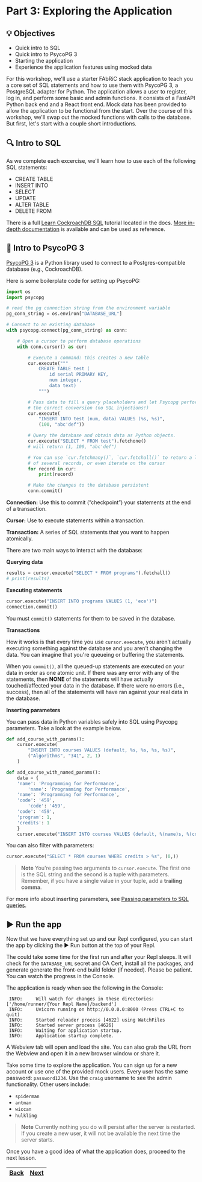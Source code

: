 # Part 3: Exploring the Application

## 💡 Objectives

- Quick intro to SQL
- Quick intro to PsycoPG 3
- Starting the application
- Experience the application features using mocked data

For this workshop, we'll use a starter FAbRiC stack application to teach you a core set of SQL statements and how to use them with PsycoPG 3, a PostgreSQL adapter for Python. The application allows a user to register, log in, and perform some basic and admin functions. It consists of a FastAPI Python back end and a React front end. Mock data has been provided to allow the application to be functional from the start. Over the course of this workshop, we'll swap out the mocked functions with calls to the database. But first, let's start with a couple short introductions.

## 🔍 Intro to SQL

As we complete each excercise, we'll learn how to use each of the following SQL statements:

- CREATE TABLE
- INSERT INTO
- SELECT
- UPDATE
- ALTER TABLE
- DELETE FROM

There is a full [Learn CockroachDB SQL](https://www.cockroachlabs.com/docs/cockroachcloud/learn-cockroachdb-sql.html) tutorial located in the docs. [More in-depth documentation](https://www.cockroachlabs.com/docs/stable/sql-statements.html) is available and can be used as reference.

## 🐍 Intro to PsycoPG 3

[PsycoPG 3](https://www.psycopg.org/psycopg3/) is a Python library used to connect to a Postgres-compatible database (e.g., CockroachDB).

Here is some boilerplate code for setting up PsycoPG:

```python
import os
import psycopg

# read the pg connection string from the environment variable
pg_conn_string = os.environ["DATABASE_URL"]

# Connect to an existing database
with psycopg.connect(pg_conn_string) as conn:

    # Open a cursor to perform database operations
    with conn.cursor() as cur:

        # Execute a command: this creates a new table
        cur.execute("""
            CREATE TABLE test (
                id serial PRIMARY KEY,
                num integer,
                data text)
            """)

        # Pass data to fill a query placeholders and let Psycopg perform
        # the correct conversion (no SQL injections!)
        cur.execute(
            "INSERT INTO test (num, data) VALUES (%s, %s)",
            (100, "abc'def"))

        # Query the database and obtain data as Python objects.
        cur.execute("SELECT * FROM test").fetchone()
        # will return (1, 100, "abc'def")

        # You can use `cur.fetchmany()`, `cur.fetchall()` to return a list
        # of several records, or even iterate on the cursor
        for record in cur:
            print(record)

        # Make the changes to the database persistent
        conn.commit()
```

**Connection:** Use this to commit (”checkpoint”) your statements at the end of a transaction.

**Cursor:** Use to execute statements within a transaction.

**Transaction:** A series of SQL statements that you want to happen atomically.

There are two main ways to interact with the database:

**Querying data**

```python
results = cursor.execute("SELECT * FROM programs").fetchall()
# print(results)
```

**Executing statements**

```python
cursor.execute("INSERT INTO programs VALUES (1, 'ece')")
connection.commit()
```

You must `commit()` statements for them to be saved in the database.

**Transactions**

How it works is that every time you use `cursor.execute`, you aren’t actually executing something against the database and you aren’t changing the data. You can imagine that you're queueing or buffering the statements.

When you `commit()`, all the queued-up statements are executed on your data in order as one atomic unit. If there was any error with any of the statements, then **NONE** of the statements will have actually touched/affected your data in the database. If there were no errors (i.e., success), then all of the statements will have ran against your real data in the database.

**Inserting parameters**

You can pass data in Python variables safely into SQL using Psycopg parameters. Take a look at the example below.

```python
def add_course_with_params():
    cursor.execute(
        "INSERT INTO courses VALUES (default, %s, %s, %s, %s)",
        ("Algorithms", "341", 2, 1)
    )

def add_course_with_named_params():
    data = {
    'name': 'Programming for Performance',
        'name': 'Programming for Performance',
    'name': 'Programming for Performance',
    'code': '459',
        'code': '459',
    'code': '459',
    'program': 1,
    'credits': 1
    }
    cursor.execute("INSERT INTO courses VALUES (default, %(name)s, %(code)s, %(program)s, %(credits)s)", data)
```

You can also filter with parameters:

```python
cursor.execute("SELECT * FROM courses WHERE credits > %s", (0,))
```

> **Note**
> You're passing two arguments to `cursor.execute`. The first one is the SQL string and the second is a tuple with parameters. Remember, if you have a single value in your tuple, add a **trailing comma**.

For more info about inserting parameters, see [Passing parameters to SQL queries](https://www.psycopg.org/psycopg3/docs/basic/params.html).

## ▶️ Run the app

Now that we have everything set up and our Repl configured, you can start the app by clicking the ▶ Run button at the top of your Repl.

The could take some time for the first run and after your Repl sleeps. It will check for the `DATABASE_URL` secret and CA Cert, install all the packages, and generate generate the front-end build folder (if needed). Please be patient. You can watch the progress in the Console.

The application is ready when see the following in the Console:

```shell
 INFO:     Will watch for changes in these directories: ['/home/runner/{Your Repl Name}/backend']
 INFO:     Uvicorn running on http://0.0.0.0:8000 (Press CTRL+C to quit)
 INFO:     Started reloader process [4622] using WatchFiles
 INFO:     Started server process [4626]
 INFO:     Waiting for application startup.
 INFO:     Application startup complete.
```

A Webview tab will open and load the site. You can also grab the URL from the Webview and open it in a new browser window or share it.

Take some time to explore the application. You can sign up for a new account or use one of the provided mock users. Every user has the same password: `password1234`. Use the `craig` username to see the admin functionality. Other users include:

- `spiderman`
- `antman`
- `wiccan`
- `hulkling`

> **Note**
> Currently nothing you do will persist after the server is restarted. If you create a new user, it will not be available the next time the server starts.

Once you have a good idea of what the application does, proceed to the next lesson.

| [Back](part-2.md) | [Next](part-4.md) |
| ----------------- | ----------------- |
